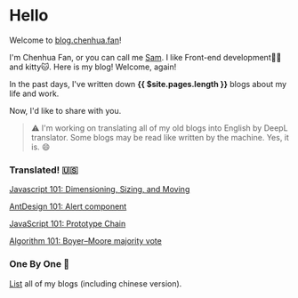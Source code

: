 # Hello

Welcome to [blog.chenhua.fan](/)!

I'm Chenhua Fan, or you can call me [Sam](https://chenhua.fan). I like Front-end development👨‍💻 and kitty🐱. Here is my blog! Welcome, again!

In the past **<Statistic />** days, I've written down **{{ $site.pages.length }}** blogs about my life and work.

Now, I'd like to share with you.

> ⚠️ I'm working on translating all of my old blogs into English by DeepL translator. Some blogs may be read like written by the machine. Yes, it is. 😄

### Translated! 🇺🇸

[Javascript 101: Dimensioning, Sizing, and Moving](/posts/2021/08/07/javascript-101-dimensioning-and-sizing-and-moving/)

[AntDesign 101: Alert component](/posts/2020/08/29/antdesign-101-alert-component/)

[JavaScript 101: Prototype Chain](/posts/2020/06/06/javascript-101-prototype-chain/)

[Algorithm 101: Boyer–Moore majority vote](/posts/2021/05/28/algorithm-101-boyer-moore-majority-vote/)

### One By One 📕

[List](/posts/) all of my blogs (including chinese version).

